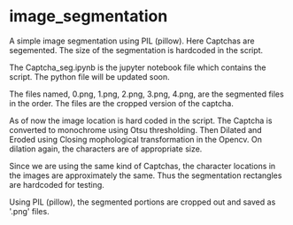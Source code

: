 # image_segmentation

A simple image segmentation using PIL (pillow). 
Here Captchas are segemented. The size of the segmentation is hardcoded in the script.

The Captcha_seg.ipynb is the jupyter notebook file which contains the script.
The python file will be updated soon.

The files named, 0.png, 1.png, 2.png, 3.png, 4.png, are the segmented files in the order. 
The files are the cropped version of the captcha.

As of now the image location is hard coded in the script. The Captcha is converted to monochrome using Otsu thresholding.
Then Dilated and Eroded using Closing mophological transformation in the Opencv. On dilation again, the characters are of appropriate size. 

Since we are using the same kind of Captchas, the character locations in the images are approximately the same. Thus the segmentation rectangles are hardcoded for testing. 

Using PIL (pillow), the segmented portions are cropped out and saved as '.png' files.
